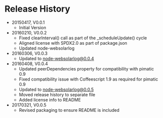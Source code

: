 # Release History

* 20150417, V0.0.1
    * Initial Version
* 20160210, V0.0.2
    * Fixed clearInterval() call as part of the _scheduleUpdate() cycle
    * Aligned license with SPDX2.0 as part of package.json
    * Updated node-websolarlog
* 20160306, V0.0.3
    * Updated to node-websolarlog@0.0.4
* 20160408, V0.0.4
    * Updated peerDependencies property for compatibility with pimatic 0.9
    * Fixed compatibility issue with Coffeescript 1.9 as required for pimatic 0.9
    * Updated to node-websolarlog@0.0.5
    * Moved release history to separate file
    * Added license info to README
* 20170321, V0.0.5
    * Revised packaging to ensure README is included
